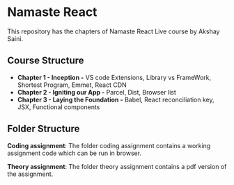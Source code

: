 # Namaste React

This repository has the chapters of Namaste React Live course by Akshay Saini. 

## Course Structure
- **Chapter 1 - Inception -** VS code Extensions, Library vs FrameWork, Shortest Program, Emmet, React CDN
- **Chapter 2 - Igniting our App -** Parcel, Dist, Browser list
- **Chapter 3 - Laying the Foundation -** Babel, React reconciliation key, JSX, Functional components

## Folder Structure
**Coding assignment**: The folder coding assignment contains a working assignment code which can be run in browser.

**Theory assignment**: The folder theory assignment contains a pdf version of the assignment.

